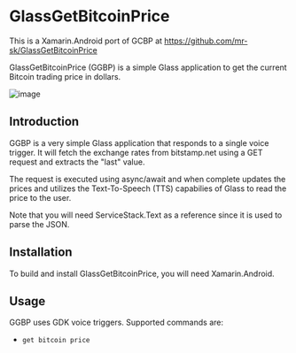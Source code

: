 GlassGetBitcoinPrice
====================

This is a Xamarin.Android port of GCBP at https://github.com/mr-sk/GlassGetBitcoinPrice

GlassGetBitcoinPrice (GGBP) is a simple Glass application to get the current Bitcoin trading price in dollars. 

![image](https://www.glass-community.com/t5/image/serverpage/image-id/2561i3F098FC35FF82AB9/image-size/large?v=mpbl-1&px=-1)

Introduction
------------

GGBP is a very simple Glass application that responds to a single voice trigger. It will fetch the
exchange rates from bitstamp.net using a GET request and extracts the "last" value. 

The request is executed using async/await and when complete updates the prices and utilizes the Text-To-Speech (TTS) capabilies of Glass to read the price to the user. 

Note that you will need ServiceStack.Text as a reference since it is used to parse the JSON.

Installation
------------

To build and install GlassGetBitcoinPrice, you will need Xamarin.Android.

Usage
-----

GGBP uses GDK voice triggers. Supported commands are:

* `get bitcoin price`

